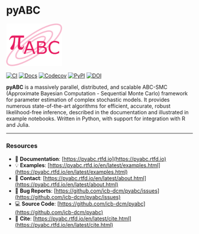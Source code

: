 # pyABC

<p align="left">
  <img src="https://raw.githubusercontent.com/ICB-DCM/pyABC/main/doc/logo/logo.svg" alt="pyABC logo" width="30%">
</p>

[![CI](https://github.com/ICB-DCM/pyABC/workflows/CI/badge.svg)](https://github.com/ICB-DCM/pyABC/actions)
[![Docs](https://readthedocs.org/projects/pyabc/badge/?version=latest)](https://pyabc.readthedocs.io/en/latest/)
[![Codecov](https://codecov.io/gh/ICB-DCM/pyABC/branch/main/graph/badge.svg)](https://codecov.io/gh/ICB-DCM/pyABC)
[![PyPI](https://badge.fury.io/py/pyabc.svg)](https://badge.fury.io/py/pyabc)
[![DOI](https://zenodo.org/badge/DOI/10.5281/zenodo.3257587.svg)](https://doi.org/10.5281/zenodo.3257587)


**pyABC** is a massively parallel, distributed, and scalable ABC-SMC (Approximate Bayesian Computation - Sequential Monte Carlo) framework for parameter estimation of complex stochastic models. It provides numerous state-of-the-art algorithms for efficient, accurate, robust likelihood-free inference, described in the documentation and illustrated in example notebooks. Written in Python, with support for integration with R and Julia.

---

### Resources

- 📖 **Documentation**: [https://pyabc.rtfd.io](https://pyabc.rtfd.io)
- 💡 **Examples**: [https://pyabc.rtfd.io/en/latest/examples.html](https://pyabc.rtfd.io/en/latest/examples.html)
- 💬 **Contact**: [https://pyabc.rtfd.io/en/latest/about.html](https://pyabc.rtfd.io/en/latest/about.html)
- 🐛 **Bug Reports**: [https://github.com/icb-dcm/pyabc/issues](https://github.com/icb-dcm/pyabc/issues)
- 💻 **Source Code**: [https://github.com/icb-dcm/pyabc](https://github.com/icb-dcm/pyabc)
- 📄 **Cite**: [https://pyabc.rtfd.io/en/latest/cite.html](https://pyabc.rtfd.io/en/latest/cite.html)
